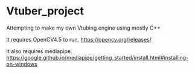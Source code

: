 # Vtuber_project
Attempting to make my own Vtubing engine using mostly C++

It requires OpenCV4.5 to run.
https://opencv.org/releases/

It also requires mediapipe.
https://google.github.io/mediapipe/getting_started/install.html#installing-on-windows
